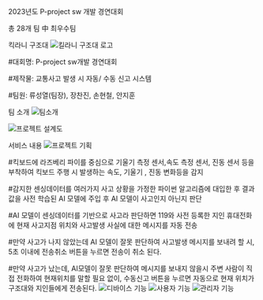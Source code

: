 2023년도 P-project sw 개발 경연대회

총 28개 팀 中 최우수팀 

킥라니 구조대
![킬라니 구조대 로고](https://github.com/user-attachments/assets/641c6e51-8a62-48ee-8da3-ab898274c3ae)


#대회명: P-project sw개발 경연대회

#제작물: 교통사고 발생 시 자동/ 수동 신고 시스템

#팀원: 류성열(팀장), 장찬진, 손현철, 안지훈

팀 소개
![팀소개](https://github.com/user-attachments/assets/cb177f61-2b68-4017-8479-6160e2c1f322)

![프로젝트 설계도](https://github.com/user-attachments/assets/360091aa-cc9a-4956-a9d1-6380df1fe346)


서비스 내용 
![프로젝트 기획](https://github.com/user-attachments/assets/1acf4340-d26e-4264-9e90-c7c65b2e7142)


#킥보드에 라즈베리 파이를 중심으로 기울기 측정 센서,속도 측정 센서, 진동 센서 등을 부착하여 킥보드 주행 시 발생하는 속도, 기울기 , 진동 변화등을 감지

#감지한 센싱데이터를 여러가지 사고 상황을 가정한 파이썬 알고리즘에 대입한 후 결과 값을 사전 학습된 AI 모델에 주입 후 AI 모델이 사고인지 아닌지 판단

#AI 모델이 센싱데이터를 기반으로 사고라 판단하면 119와 사전 등록한 지인 휴대전화에 현재 사고지점 위치와 사고발생 사실에 대한 메시지를 자동 전송

#만약 사고가 나지 않았는데 AI 모델이 잘못 판단하여 사고발생 메시지를 보내려 할 시, 5초 이내에 전송취소 버튼을 누르면 전송이 취소 된다.

#만약 사고가 났는데, AI모델이 잘못 판단하여 메시지를 보내지 않을시 주변 사람이 직접 전화하여 현재위치를 말할 필요 없이, 수동신고 버튼을 누르면 자동으로 현재 위치가 구조대와 지인들에게 전송된다.
![디바이스 기능](https://github.com/user-attachments/assets/df27893a-e760-4ac0-9d8b-562b244ec4bd)
![사용자 기능](https://github.com/user-attachments/assets/96db5599-6804-4453-af5f-2d517a0d8811)
![관리자 기능](https://github.com/user-attachments/assets/0be04c9b-184b-47fa-b1fd-6f7dd4465270)






